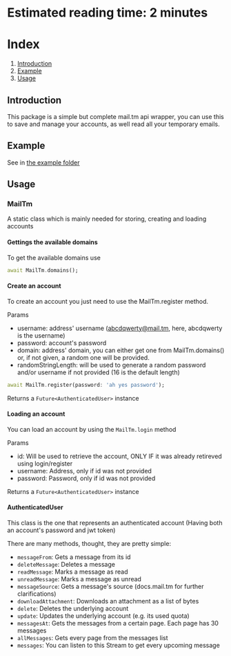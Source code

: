 # Estimated reading time: 2 minutes
# Index
1. [Introduction](#Introduction)
2. [Example](#example)
3. [Usage](#usage)

## Introduction
This package is a simple but complete mail.tm api wrapper, you can use this to save and manage your accounts, as well read all your temporary emails.

## Example
See in [the example folder](example/)

## Usage

### MailTm 
A static class which is mainly needed for storing, creating and loading accounts

#### Gettings the available domains
To get the available domains use 
```dart
await MailTm.domains();
```

#### Create an account

To create an account you just need to use the MailTm.register method.

Params

- username: address' username (abcdqwerty@mail.tm, here, abcdqwerty is the username)
- password: account's password
- domain: address' domain, you can either get one from MailTm.domains() or, if not given, a random one will be provided.
- randomStringLength: will be used to generate a random password and/or username if not provided (16 is the default length)

```dart
await MailTm.register(password: 'ah yes password');
```

Returns a ``Future<AuthenticatedUser>`` instance

#### Loading an account

You can load an account by using the `MailTm.login` method

Params

- id: Will be used to retrieve the account, ONLY IF it was already retireved using login/register
- username: Address, only if id was not provided
- password: Password, only if id was not provided

Returns a ``Future<AuthenticatedUser>`` instance

#### AuthenticatedUser
This class is the one that represents an authenticated account (Having both an account's password and jwt token)

There are many methods, thought, they are pretty simple:
- `messageFrom`: Gets a message from its id
- `deleteMessage`: Deletes a message
- `readMessage`: Marks a message as read
- `unreadMessage`: Marks a message as unread
- `messageSource`: Gets a message's source (docs.mail.tm for further clarifications)
- `downloadAttachment`: Downloads an attachment as a list of bytes
- `delete`: Deletes the underlying account
- `update`: Updates the underlying account (e.g. its used quota)
- `messagesAt`: Gets the messages from a certain page. Each page has 30 messages
- `allMessages`: Gets every page from the messages list
- `messages`: You can listen to this Stream to get every upcoming message
